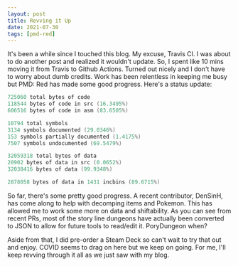 ```yaml
---
layout: post
title: Revving it Up
date: 2021-07-30
tags: [pmd-red]
---
```


It's been a while since I touched this blog. My excuse, Travis CI. I was about
to do another post and realized it wouldn't update. So, I spent like 10 mins
moving it from Travis to Github Actions. Turned out nicely and I don't have to
worry about dumb credits. Work has been relentless in keeping me busy but PMD:
Red has made some good progress. Here's a status update:

```c
725060 total bytes of code
118544 bytes of code in src (16.3495%)
606516 bytes of code in asm (83.6505%)

10794 total symbols
3134 symbols documented (29.0346%)
153 symbols partially documented (1.4175%)
7507 symbols undocumented (69.5479%)

32059318 total bytes of data
20902 bytes of data in src (0.0652%)
32038416 bytes of data (99.9348%)

2878058 bytes of data in 1431 incbins (89.6715%)
```

So far, there's some pretty good progress. A recent contributor, DenSinH, has
come along to help with decomping items and Pokemon. This has allowed me to
work some more on data and shiftability. As you can see from recent PRs, most
of the story line dungeons have actually been converted to JSON to allow for
future tools to read/edit it. PoryDungeon when?

Aside from that, I did pre-order a Steam Deck so can't wait to try that out
and enjoy. COVID seems to drag on here but we keep on going. For me, I'll keep
revving through it all as we just saw with my blog.
